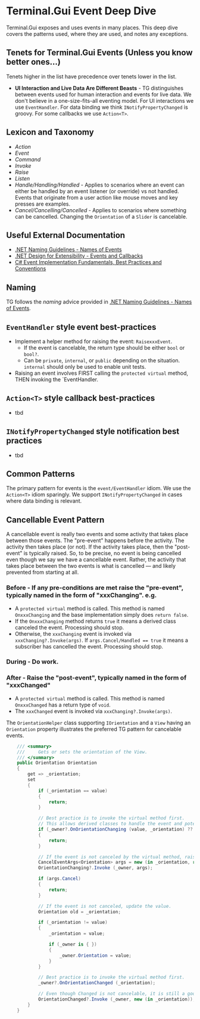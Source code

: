 # Terminal.Gui Event Deep Dive

Terminal.Gui exposes and uses events in many places. This deep dive covers the patterns used, where they are used, and notes any exceptions.

## Tenets for Terminal.Gui Events (Unless you know better ones...)

Tenets higher in the list have precedence over tenets lower in the list.

* **UI Interaction and Live Data Are Different Beasts** - TG distinguishes between events used for human interaction and events for live data. We don't believe in a one-size-fits-all eventing model. For UI interactions we use `EventHandler`. For data binding we think `INotifyPropertyChanged` is groovy. For some callbacks we use `Action<T>`.

## Lexicon and Taxonomy

* *Action*
* *Event*
* *Command*
* *Invoke*
* *Raise*
* *Listen*
* *Handle/Handling/Handled* - Applies to scenarios where an event can either be handled by an event listener (or override) vs not handled. Events that originate from a user action like mouse moves and key presses are examples. 
* *Cancel/Cancelling/Cancelled* - Applies to scenarios where something can be cancelled. Changing the `Orientation` of a `Slider` is cancelable.

## Useful External Documentation

* [.NET Naming Guidelines - Names of Events](https://learn.microsoft.com/en-us/dotnet/standard/design-guidelines/names-of-type-members?redirectedfrom=MSDN#names-of-events)
* [.NET Design for Extensibility - Events and Callbacks](https://learn.microsoft.com/en-us/dotnet/standard/design-guidelines/events-and-callbacks)
* [C# Event Implementation Fundamentals, Best Practices and Conventions](https://www.codeproject.com/Articles/20550/C-Event-Implementation-Fundamentals-Best-Practices)

## Naming

TG follows the *naming* advice provided in [.NET Naming Guidelines - Names of Events](https://learn.microsoft.com/en-us/dotnet/standard/design-guidelines/names-of-type-members?redirectedfrom=MSDN#names-of-events).

## `EventHandler` style event best-practices

* Implement a helper method for raising the event: `RaisexxxEvent`.
  * If the event is cancelable, the return type should be either `bool` or `bool?`.
  * Can be `private`, `internal`, or `public` depending on the situation. `internal` should only be used to enable unit tests.
* Raising an event involves FIRST calling the `protected virtual` method, THEN invoking the `EventHandler.

## `Action<T>` style callback best-practices

- tbd

## `INotifyPropertyChanged` style notification best practices

- tbd

## Common Patterns

The primary pattern for events is the `event/EventHandler` idiom. We use the `Action<T>` idiom sparingly. We support `INotifyPropertyChanged` in cases where data binding is relevant.



## Cancellable Event Pattern

A cancellable event is really two events and some activity that takes place between those events. The "pre-event" happens before the activity. The activity then takes place (or not). If the activity takes place, then the "post-event" is typically raised. So, to be precise, no event is being cancelled even though we say we have a cancellable event. Rather, the activity that takes place between the two events is what is cancelled — and likely prevented from starting at all.

### **Before** - If any pre-conditions are met raise the "pre-event", typically named in the form of "xxxChanging". e.g.

  - A `protected virtual` method is called. This method is named `OnxxxChanging` and the base implementation simply does `return false`.
  - If the `OnxxxChanging` method returns `true` it means a derived class canceled the event. Processing should stop.
  - Otherwise, the `xxxChanging` event is invoked via `xxxChanging?.Invoke(args)`. If `args.Cancel/Handled == true` it means a subscriber has cancelled the event. Processing should stop.


### **During** - Do work.

### **After** - Raise the "post-event", typically named in the form of "xxxChanged"

  - A `protected virtual` method is called. This method is named `OnxxxChanged` has a return type of `void`.
  - The `xxxChanged` event is invoked via `xxxChanging?.Invoke(args)`. 

The `OrientationHelper` class supporting `IOrientation` and a `View` having an `Orientation` property illustrates the preferred TG pattern for cancelable events.

```cs
    /// <summary>
    ///     Gets or sets the orientation of the View.
    /// </summary>
    public Orientation Orientation
    {
        get => _orientation;
        set
        {
            if (_orientation == value)
            {
                return;
            }

            // Best practice is to invoke the virtual method first.
            // This allows derived classes to handle the event and potentially cancel it.
            if (_owner?.OnOrientationChanging (value, _orientation) ?? false)
            {
                return;
            }

            // If the event is not canceled by the virtual method, raise the event to notify any external subscribers.
            CancelEventArgs<Orientation> args = new (in _orientation, ref value);
            OrientationChanging?.Invoke (_owner, args);

            if (args.Cancel)
            {
                return;
            }

            // If the event is not canceled, update the value.
            Orientation old = _orientation;

            if (_orientation != value)
            {
                _orientation = value;

                if (_owner is { })
                {
                    _owner.Orientation = value;
                }
            }

            // Best practice is to invoke the virtual method first.
            _owner?.OnOrientationChanged (_orientation);

            // Even though Changed is not cancelable, it is still a good practice to raise the event after.
            OrientationChanged?.Invoke (_owner, new (in _orientation));
        }
    }
```

 

